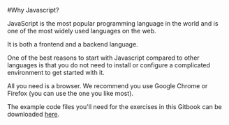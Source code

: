 #Why Javascript?

JavaScript is the most popular programming language in the world and is one of the most widely used languages on the web.

It is both a frontend and a backend language.

One of the best reasons to start with Javascript compared to other languages is that you do not need to install or configure a complicated environment to get started with it.  

All you need is a browser. We recommend you use Google Chrome or Firefox (you can use the one you like most).

The example code files you'll need for the exercises in this Gitbook can be downloaded [here]().
